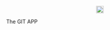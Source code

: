 <p align="center">
 <img src="https://github.githubassets.com/images/modules/logos_page/GitHub-Mark.png" style= "height:20px ; width : 20px"alt="The Documentation Compendium"></a>
 <div>The GIT APP</div>
</p>

